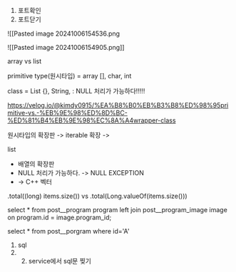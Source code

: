 



1. 포트확인
2. 포트닫기


![[Pasted image 20241006154536.png



![[Pasted image 20241006154905.png]]


array vs list

primitive type(원시타입) = array [], char, int


 class  =  List {}, String, : NULL 처리가 가능하다!!!!!
 
 https://velog.io/@kimdy0915/%EA%B8%B0%EB%B3%B8%ED%98%95primitive-vs.-%EB%9E%98%ED%8D%BC-%ED%81%B4%EB%9E%98%EC%8A%A4wrapper-class



원시타입의 확장판 -> iterable 확장 -> 

list 
- 배열의 확장판
- NULL 처리가 가능하다. -> NULL EXCEPTION
- -> C++ 벡터




.total((long) items.size())  vs   .total(Long.valueOf(items.size()))



select *
from post__program program
left join post__program_image image
on program.id = image.program_id;

select * from post__porgram where  id='A' 

1) sql
2) 2) service에서 sql문 찢기




